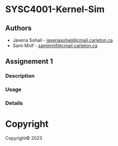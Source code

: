 # SYSC4001-Kernel-Sim
## Authors
* Javeria Sohail - javeriasohail@cmail.carleton.ca
* Sami Mnif - samimnif@cmail.carleton.ca
## Assignement 1
### Description

### Usage

### Details

# Copyright
Copyright© 2023
